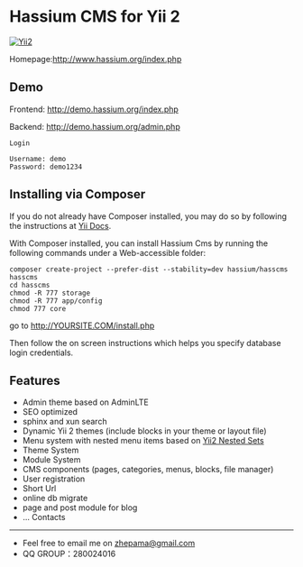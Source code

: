Hassium CMS for Yii 2
===============================

[![Yii2](https://img.shields.io/badge/Powered_by-Yii_Framework-green.svg?style=flat)](http://www.yiiframework.com/)


Homepage:http://www.hassium.org/index.php

Demo
-----------------------------------
Frontend: http://demo.hassium.org/index.php

Backend: http://demo.hassium.org/admin.php

`Login`

```
Username: demo
Password: demo1234
```

Installing via Composer 
-----------------------------------
If you do not already have Composer installed, you may do so by following the instructions at [Yii Docs](https://github.com/yiisoft/yii2/blob/master/docs/guide/start-installation.md#installing-via-composer-).

With Composer installed, you can install Hassium Cms by running the following commands under a Web-accessible folder:

```
composer create-project --prefer-dist --stability=dev hassium/hasscms hasscms
cd hasscms
chmod -R 777 storage
chmod -R 777 app/config
chmod 777 core
```
go to http://YOURSITE.COM/install.php

Then follow the on screen instructions which helps you specify database login credentials.


Features
-----------------------------------
  - Admin theme based on AdminLTE
  - SEO optimized
  - sphinx and xun search 
  - Dynamic Yii 2 themes (include blocks in your theme or layout file)
  - Menu system with nested menu items based on [Yii2 Nested Sets](https://github.com/creocoder/yii2-nested-sets)
  - Theme System
  - Module System
  - CMS components (pages, categories, menus, blocks, file manager)
  - User registration 
  - Short Url
  - online db migrate
  - page and post module for blog
  - ...
Contacts
-----------------------------------
  - Feel free to email me on zhepama@gmail.com
  - QQ GROUP：280024016
